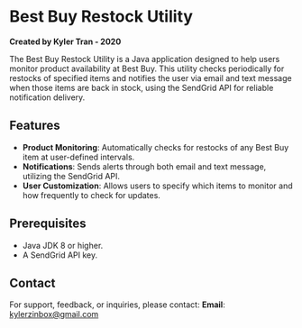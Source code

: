 # Best Buy Restock Utility

**Created by Kyler Tran - 2020**

The Best Buy Restock Utility is a Java application designed to help users monitor product availability at Best Buy. This utility checks periodically for restocks of specified items and notifies the user via email and text message when those items are back in stock, using the SendGrid API for reliable notification delivery.

## Features

- **Product Monitoring**: Automatically checks for restocks of any Best Buy item at user-defined intervals.
- **Notifications**: Sends alerts through both email and text message, utilizing the SendGrid API.
- **User Customization**: Allows users to specify which items to monitor and how frequently to check for updates.

## Prerequisites

- Java JDK 8 or higher.
- A SendGrid API key.

## Contact

For support, feedback, or inquiries, please contact:
**Email**: [kylerzinbox@gmail.com](mailto:kylerzinbox@gmail.com)
